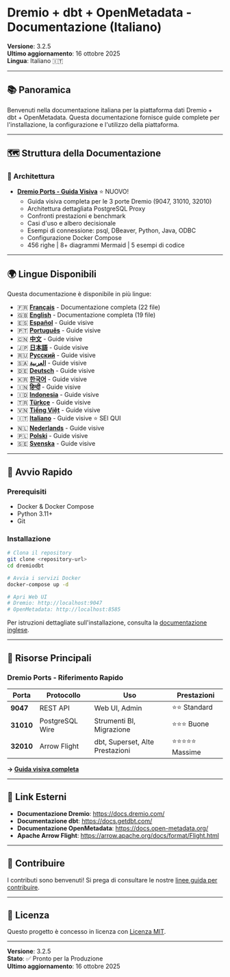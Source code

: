 ﻿# Dremio + dbt + OpenMetadata - Documentazione (Italiano)

**Versione**: 3.2.5  
**Ultimo aggiornamento**: 16 ottobre 2025  
**Lingua**: Italiano 🇮🇹

---

## 📚 Panoramica

Benvenuti nella documentazione italiana per la piattaforma dati Dremio + dbt + OpenMetadata. Questa documentazione fornisce guide complete per l'installazione, la configurazione e l'utilizzo della piattaforma.

---

## 🗺️ Struttura della Documentazione

### 📐 Architettura

- **[Dremio Ports - Guida Visiva](./architecture/dremio-ports-visual.md)** ⭐ NUOVO!
  - Guida visiva completa per le 3 porte Dremio (9047, 31010, 32010)
  - Architettura dettagliata PostgreSQL Proxy
  - Confronti prestazioni e benchmark
  - Casi d'uso e albero decisionale
  - Esempi di connessione: psql, DBeaver, Python, Java, ODBC
  - Configurazione Docker Compose
  - 456 righe | 8+ diagrammi Mermaid | 5 esempi di codice

---

## 🌍 Lingue Disponibili

Questa documentazione è disponibile in più lingue:

- 🇫🇷 **[Français](../fr/README.md)** - Documentazione completa (22 file)
- 🇬🇧 **[English](../../../README.md)** - Documentazione completa (19 file)
- 🇪🇸 **[Español](../es/README.md)** - Guide visive
- 🇵🇹 **[Português](../pt/README.md)** - Guide visive
- 🇨🇳 **[中文](../cn/README.md)** - Guide visive
- 🇯🇵 **[日本語](../jp/README.md)** - Guide visive
- 🇷🇺 **[Русский](../ru/README.md)** - Guide visive
- 🇸🇦 **[العربية](../ar/README.md)** - Guide visive
- 🇩🇪 **[Deutsch](../de/README.md)** - Guide visive
- 🇰🇷 **[한국어](../ko/README.md)** - Guide visive
- 🇮🇳 **[हिन्दी](../hi/README.md)** - Guide visive
- 🇮🇩 **[Indonesia](../id/README.md)** - Guide visive
- 🇹🇷 **[Türkçe](../tr/README.md)** - Guide visive
- 🇻🇳 **[Tiếng Việt](../vi/README.md)** - Guide visive
- 🇮🇹 **[Italiano](../it/README.md)** - Guide visive ⭐ SEI QUI
- 🇳🇱 **[Nederlands](../nl/README.md)** - Guide visive
- 🇵🇱 **[Polski](../pl/README.md)** - Guide visive
- 🇸🇪 **[Svenska](../se/README.md)** - Guide visive

---

## 🚀 Avvio Rapido

### Prerequisiti

- Docker & Docker Compose
- Python 3.11+
- Git

### Installazione

```bash
# Clona il repository
git clone <repository-url>
cd dremiodbt

# Avvia i servizi Docker
docker-compose up -d

# Apri Web UI
# Dremio: http://localhost:9047
# OpenMetadata: http://localhost:8585
```

Per istruzioni dettagliate sull'installazione, consulta la [documentazione inglese](../en/getting-started/installation.md).

---

## 📖 Risorse Principali

### Dremio Ports - Riferimento Rapido

| Porta | Protocollo | Uso | Prestazioni |
|------|-----------|------------|----------|
| **9047** | REST API | Web UI, Admin | ⭐⭐ Standard |
| **31010** | PostgreSQL Wire | Strumenti BI, Migrazione | ⭐⭐⭐ Buone |
| **32010** | Arrow Flight | dbt, Superset, Alte Prestazioni | ⭐⭐⭐⭐⭐ Massime |

**→ [Guida visiva completa](./architecture/dremio-ports-visual.md)**

---

## 🔗 Link Esterni

- **Documentazione Dremio**: https://docs.dremio.com/
- **Documentazione dbt**: https://docs.getdbt.com/
- **Documentazione OpenMetadata**: https://docs.open-metadata.org/
- **Apache Arrow Flight**: https://arrow.apache.org/docs/format/Flight.html

---

## 🤝 Contribuire

I contributi sono benvenuti! Si prega di consultare le nostre [linee guida per contribuire](../en/CONTRIBUTING.md).

---

## 📄 Licenza

Questo progetto è concesso in licenza con [Licenza MIT](../../../LICENSE).

---

**Versione**: 3.2.5  
**Stato**: ✅ Pronto per la Produzione  
**Ultimo aggiornamento**: 16 ottobre 2025
